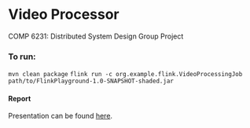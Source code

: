 # Video Processor
COMP 6231: Distributed System Design Group Project

### To run:

`mvn clean package`
`flink run -c org.example.flink.VideoProcessingJob path/to/FlinkPlayground-1.0-SNAPSHOT-shaded.jar`

#### Report
Presentation can be found [here](./PPT.pdf).